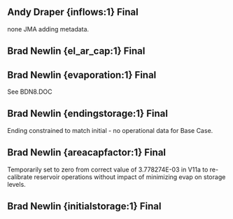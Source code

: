 ## Andy Draper {inflows:1} Final
none JMA adding metadata. 

## Brad Newlin {el_ar_cap:1} Final


## Brad Newlin {evaporation:1} Final
See BDN8.DOC

## Brad Newlin {endingstorage:1} Final
Ending constrained to match initial - no operational data for Base Case.

## Brad Newlin {areacapfactor:1} Final
Temporarily set to zero from correct value of 3.778274E-03 in V11a to re-calibrate reservoir operations without impact of minimizing evap on storage levels.

## Brad Newlin {initialstorage:1} Final

